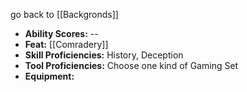 go back to [[Backgronds]]

- **Ability Scores:** --
- **Feat:** [[Comradery]]
- **Skill Proficiencies:** History, Deception
- **Tool Proficiencies:** Choose one kind of Gaming Set
- **Equipment:**
